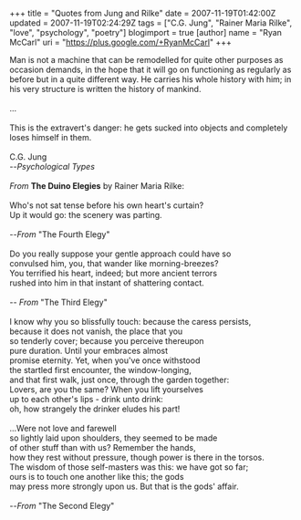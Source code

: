 +++
title = "Quotes from Jung and Rilke"
date = 2007-11-19T01:42:00Z
updated = 2007-11-19T02:24:29Z
tags = ["C.G. Jung", "Rainer Maria Rilke", "love", "psychology", "poetry"]
blogimport = true
[author]
	name = "Ryan McCarl"
	uri = "https://plus.google.com/+RyanMcCarl"
+++

Man is not a machine that can be remodelled for quite other purposes as occasion demands, in the hope that it will go on functioning as regularly as before but in a quite different way. He carries his whole history with him; in his very structure is written the history of mankind.<br /><br />...<br /><br />This is the extravert's danger: he gets sucked into objects and completely loses himself in them.<br /><br />C.G. Jung<br />--<em>Psychological Types</em><br /><br /><em>From </em><strong>The Duino Elegies</strong> by Rainer Maria Rilke:<br /><br />Who's not sat tense before his own heart's curtain?<br />Up it would go: the scenery was parting.<br /><br />--<em>From</em> "The Fourth Elegy"<br /><br />Do you really suppose your gentle approach could have so<br />convulsed him, you, that wander like morning-breezes?<br />You terrified his heart, indeed; but more ancient terrors<br />rushed into him in that instant of shattering contact.<br /><br />-- <em>From</em> "The Third Elegy"<br /><br />I know why you so blissfully touch: because the caress persists,<br />because it does not vanish, the place that you<br />so tenderly cover; because you perceive thereupon<br />pure duration.  Until your embraces almost<br />promise eternity.  Yet, when you've once withstood<br />the startled first encounter, the window-longing,<br />and that first walk, just once, through the garden together:<br />Lovers, are you the same?  When you lift yourselves<br />up to each other's lips - drink unto drink:<br />oh, how strangely the drinker eludes his part!<br /><br />...Were not love and farewell<br />so lightly laid upon shoulders, they seemed to be made<br />of other stuff than with us?  Remember the hands,<br />how they rest without pressure, though power is there in the torsos.<br />The wisdom of those self-masters was this: we have got so far;<br />ours is to touch one another like this; the gods<br />may press more strongly upon us.  But that is the gods' affair.<br /><br />--<em>From</em> "The Second Elegy"
